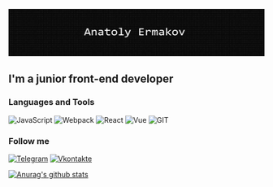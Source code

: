 ![Header](https://github.com/AnatolyErmak/AnatolyErmak/blob/master/assets/githubmd.png)

## I'm a junior front-end developer

### Languages and Tools

![JavaScript](https://img.shields.io/badge/-JavaScript-090909?style=for-the-badge&logo=JavaScript&logoColor=E9D54D)
![Webpack](https://img.shields.io/badge/-Webpack-090909?style=for-the-badge&logo=Webpack&=E9D54D)
![React](https://img.shields.io/badge/-React-090909?style=for-the-badge&logo=React&=E9D54D)
![Vue](https://img.shields.io/badge/-Vue-090909?style=for-the-badge&logo=Vue.js&=E9D54D)
![GIT](https://img.shields.io/badge/-GIT-090909?style=for-the-badge&logo=GIT&=E9D54D)

### Follow me

[![Telegram](https://img.shields.io/badge/-Telegram-090909?style=for-the-badge&logo=telegram&logoColor=27A0D9)](https://t.me/AnatoliyBankir)
[![Vkontakte](https://img.shields.io/badge/-Vkontakte-090909?style=for-the-badge&logo=Vk&logoColor=4F7DB3)](https://vk.com/id35602419)

[![Anurag's github stats](https://github-readme-stats.vercel.app/api?username=AnatolyErmak&show_icons=true&hide=stars,prs,issues)](https://github.com/anuraghazra/github-readme-stats)

















